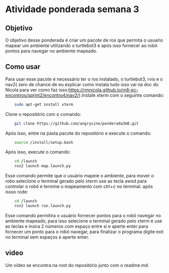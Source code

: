 # Atividade ponderada semana 3 

## Objetivo

O objetivo desse ponderada é criar um pacote de ros que permita o usuaŕio mapear um ambiente utilizando o turtlebot3 e após isso fornecer ao robô pontos para navegar no ambiente mapeado.


## Como usar

Para usar esse pacote é necessário ter o ros instalado, o turtlebot3, rvis e o nav2( zero de chance de eu explicar como instala tudo isso vai na doc do Nicola para ver como faz isso:<https://rmnicola.github.io/m8-ec-encontros/sprint2/encontro4/nav2/>).Instale xterm com o seguinte comando:

```bash
    sudo apt-get install xterm
```

Clone o repositório com o comando:

```bash
    git clone https://github.com/angrysine/ponderada3m8.git
```

Após isso, entre na pasta pacote do repositório e execute o comando:

```bash
    source /install/setup.bash
```

Após isso, execute o comando:

```bash
    cd /launch
    ros2 launch map.launch.py
```

Esse comando permite que o usuário mapeie o ambiente, para mover o robo selecione o terminal gerado pelo xterm use as tecla awsd para controlar o robô e termine o mapeamento com ctrl+c no terminal. após issso rode:

```bash
    cd /launch
    ros2 launch run.launch.py
```

Esse comando permitira o usuário fornecer pontos para o robô navegar no ambiente mapeado, para isso selecione o terminal gerado pelo xterm e use as teclas e insira 2 números com espaço entre si e aperte enter para fornecer um ponto para o robô navegar, para finalizar o programa  digite exit no terminal sem espaços e aperte enter.

## video

Um vídeo se encontra na root do repositório junto com o readme.md.